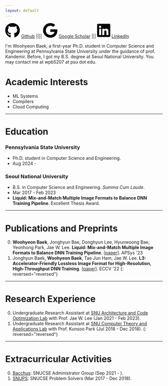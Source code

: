 ```yaml
---
layout: default
---
```


![github](/assets/img/github.svg) [Github](https://github.com/whnbaek) |||| ![google](/assets/img/google.svg) [Google Scholar](https://scholar.google.com/citations?user=9Aa_OCgAAAAJ) ||| ![linkedin](/assets/img/linkedin.svg) [LinkedIn](https://www.linkedin.com/in/whnbaek/)

I'm Woohyeon Baek, a first-year Ph.D. student in Computer Science and Engineering at Pennsylvania State University under the guidance of prof. Kandemir. Before, I got my B.S. degree at Seoul National University. You may contact me at wpb5207 at psu dot edu.

# Academic Interests

- ML Systems
- Compilers
- Cloud Computing

* * *

# Education

### Pennsylvania State University

- Ph.D. student in Computer Science and Engineering.
- Aug 2024 -

### Seoul National University

- B.S. in Computer Science and Engineering. *Summa Cum Laude*.
- Mar 2017 - Feb 2023
- **Liquid: Mix-and-Match Multiple Image Formats to Balance DNN Training Pipeline**. Excellent Thesis Award.

* * *

# Publications and Preprints

0. **Woohyeon Baek**, Jonghyun Bae, Donghyun Lee, Hyunwoong Bae, Yeonhong Park, Jae W. Lee. **Liquid: Mix-and-Match Multiple Image Formats to Balance DNN Training Pipeline**. [[paper]](https://dl.acm.org/doi/pdf/10.1145/3609510.3609811). APSys '23
0. Jonghyun Baek, **Woohyeon Baek**, Tae Jun Ham, Jae W. Lee. **L3: Accelerator-Friendly Lossless Image Format for High-Resolution, High-Throughput DNN Training**. [[paper]](https://www.ecva.net/papers/eccv_2022/papers_ECCV/papers/136710171.pdf). ECCV '22
{: reversed="reversed"}

* * *

# Research Experience

0. Undergraduate Research Assistant at [SNU Architecture and Code Optimization Lab](https://arc.snu.ac.kr/) with Prof. Jae W. Lee (Jan 2021 - Feb 2023).
0. Undergraduate Research Assistant at [SNU Computer Theory and Applications Lab](https://snucse-cta.github.io/) with Prof. Kunsoo Park (Jul 2018 - Dec 2018).
{: reversed="reversed"}

* * *

# Extracurricular Activities

0. [Bacchus](https://bacchus.snucse.org/): SNUCSE Administrator Group (Sep 2021 - ).
0. [SNUPS](https://snups.org/): SNUCSE Problem Solvers (Mar 2017 - Dec 2018).
